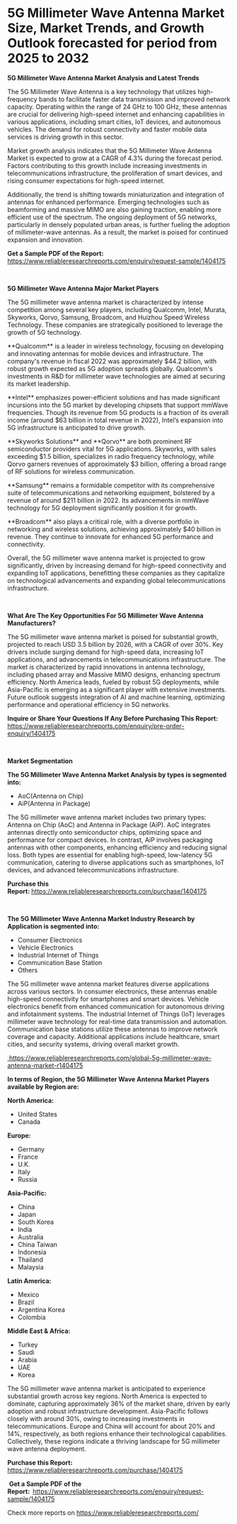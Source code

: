 <p><h1>5G Millimeter Wave Antenna Market Size, Market Trends, and Growth Outlook forecasted for period from 2025 to 2032</h1></p><p><strong>5G Millimeter Wave Antenna Market Analysis and Latest Trends</strong></p>
<p><p>The 5G Millimeter Wave Antenna is a key technology that utilizes high-frequency bands to facilitate faster data transmission and improved network capacity. Operating within the range of 24 GHz to 100 GHz, these antennas are crucial for delivering high-speed internet and enhancing capabilities in various applications, including smart cities, IoT devices, and autonomous vehicles. The demand for robust connectivity and faster mobile data services is driving growth in this sector.</p><p>Market growth analysis indicates that the 5G Millimeter Wave Antenna Market is expected to grow at a CAGR of 4.3% during the forecast period. Factors contributing to this growth include increasing investments in telecommunications infrastructure, the proliferation of smart devices, and rising consumer expectations for high-speed internet. </p><p>Additionally, the trend is shifting towards miniaturization and integration of antennas for enhanced performance. Emerging technologies such as beamforming and massive MIMO are also gaining traction, enabling more efficient use of the spectrum. The ongoing deployment of 5G networks, particularly in densely populated urban areas, is further fueling the adoption of millimeter-wave antennas. As a result, the market is poised for continued expansion and innovation.</p></p>
<p><strong>Get a Sample PDF of the Report:&nbsp;</strong> <a href="https://www.reliableresearchreports.com/enquiry/request-sample/1404175?utm_campaign=2216&utm_medium=2&utm_source=Github&utm_content=ia&utm_term=28032025&utm_id=5g-millimeter-wave-antenna">https://www.reliableresearchreports.com/enquiry/request-sample/1404175</a></p>
<p>&nbsp;</p>
<p><strong>5G Millimeter Wave Antenna Major Market Players</strong></p>
<p><p>The 5G millimeter wave antenna market is characterized by intense competition among several key players, including Qualcomm, Intel, Murata, Skyworks, Qorvo, Samsung, Broadcom, and Huizhou Speed Wireless Technology. These companies are strategically positioned to leverage the growth of 5G technology.</p><p>**Qualcomm** is a leader in wireless technology, focusing on developing and innovating antennas for mobile devices and infrastructure. The company's revenue in fiscal 2022 was approximately $44.2 billion, with robust growth expected as 5G adoption spreads globally. Qualcomm's investments in R&D for millimeter wave technologies are aimed at securing its market leadership.</p><p>**Intel** emphasizes power-efficient solutions and has made significant incursions into the 5G market by developing chipsets that support mmWave frequencies. Though its revenue from 5G products is a fraction of its overall income (around $63 billion in total revenue in 2022), Intel’s expansion into 5G infrastructure is anticipated to drive growth.</p><p>**Skyworks Solutions** and **Qorvo** are both prominent RF semiconductor providers vital for 5G applications. Skyworks, with sales exceeding $1.5 billion, specializes in radio frequency technology, while Qorvo garners revenues of approximately $3 billion, offering a broad range of RF solutions for wireless communication.</p><p>**Samsung** remains a formidable competitor with its comprehensive suite of telecommunications and networking equipment, bolstered by a revenue of around $211 billion in 2022. Its advancements in mmWave technology for 5G deployment significantly position it for growth.</p><p>**Broadcom** also plays a critical role, with a diverse portfolio in networking and wireless solutions, achieving approximately $40 billion in revenue. They continue to innovate for enhanced 5G performance and connectivity.</p><p>Overall, the 5G millimeter wave antenna market is projected to grow significantly, driven by increasing demand for high-speed connectivity and expanding IoT applications, benefitting these companies as they capitalize on technological advancements and expanding global telecommunications infrastructure.</p></p>
<p>&nbsp;</p>
<p><strong>What Are The Key Opportunities For 5G Millimeter Wave Antenna Manufacturers?</strong></p>
<p><p>The 5G millimeter wave antenna market is poised for substantial growth, projected to reach USD 3.5 billion by 2026, with a CAGR of over 30%. Key drivers include surging demand for high-speed data, increasing IoT applications, and advancements in telecommunications infrastructure. The market is characterized by rapid innovations in antenna technology, including phased array and Massive MIMO designs, enhancing spectrum efficiency. North America leads, fueled by robust 5G deployments, while Asia-Pacific is emerging as a significant player with extensive investments. Future outlook suggests integration of AI and machine learning, optimizing performance and operational efficiency in 5G networks.</p></p>
<p><strong>Inquire or Share Your Questions If Any Before Purchasing This Report:</strong> <a href="https://www.reliableresearchreports.com/enquiry/pre-order-enquiry/1404175?utm_campaign=2216&utm_medium=2&utm_source=Github&utm_content=ia&utm_term=28032025&utm_id=5g-millimeter-wave-antenna">https://www.reliableresearchreports.com/enquiry/pre-order-enquiry/1404175</a></p>
<p>&nbsp;</p>
<p><strong>Market Segmentation</strong></p>
<p><strong>The 5G Millimeter Wave Antenna Market Analysis by types is segmented into:</strong></p>
<p><ul><li>AoC(Antenna on Chip)</li><li>AiP(Antenna in Package)</li></ul></p>
<p><p>The 5G millimeter wave antenna market includes two primary types: Antenna on Chip (AoC) and Antenna in Package (AiP). AoC integrates antennas directly onto semiconductor chips, optimizing space and performance for compact devices. In contrast, AiP involves packaging antennas with other components, enhancing efficiency and reducing signal loss. Both types are essential for enabling high-speed, low-latency 5G communication, catering to diverse applications such as smartphones, IoT devices, and advanced telecommunications infrastructure.</p></p>
<p><strong>Purchase this Report:&nbsp;</strong><a href="https://www.reliableresearchreports.com/purchase/1404175?utm_campaign=2216&utm_medium=2&utm_source=Github&utm_content=ia&utm_term=28032025&utm_id=5g-millimeter-wave-antenna">https://www.reliableresearchreports.com/purchase/1404175</a></p>
<p>&nbsp;</p>
<p><strong>The 5G Millimeter Wave Antenna Market Industry Research by Application is segmented into:</strong></p>
<p><ul><li>Consumer Electronics</li><li>Vehicle Electronics</li><li>Industrial Internet of Things</li><li>Communication Base Station</li><li>Others</li></ul></p>
<p><p>The 5G millimeter wave antenna market features diverse applications across various sectors. In consumer electronics, these antennas enable high-speed connectivity for smartphones and smart devices. Vehicle electronics benefit from enhanced communication for autonomous driving and infotainment systems. The industrial Internet of Things (IoT) leverages millimeter wave technology for real-time data transmission and automation. Communication base stations utilize these antennas to improve network coverage and capacity. Additional applications include healthcare, smart cities, and security systems, driving overall market growth.</p></p>
<p><a href="https://www.reliableresearchreports.com/global-5g-millimeter-wave-antenna-market-r1404175?utm_campaign=2216&utm_medium=2&utm_source=Github&utm_content=ia&utm_term=28032025&utm_id=5g-millimeter-wave-antenna">&nbsp;https://www.reliableresearchreports.com/global-5g-millimeter-wave-antenna-market-r1404175</a></p>
<p><strong>In terms of Region, the 5G Millimeter Wave Antenna Market Players available by Region are:</strong></p>
<p>
    <p> <strong> North America: </strong>
        <ul>
            <li>United States</li>
            <li>Canada</li>
        </ul>
        </p> 
    <p> <strong> Europe: </strong>
        <ul>
            <li>Germany</li>
            <li>France</li>
            <li>U.K.</li>
            <li>Italy</li>
            <li>Russia</li>
        </ul>
        </p> 
    <p> <strong> Asia-Pacific: </strong>
        <ul>
            <li>China</li>
            <li>Japan</li>
            <li>South Korea</li>
            <li>India</li>
            <li>Australia</li>
            <li>China Taiwan</li>
            <li>Indonesia</li>
            <li>Thailand</li>
            <li>Malaysia</li>
        </ul>
        </p> 
    <p> <strong> Latin America: </strong>
        <ul>
            <li>Mexico</li>
            <li>Brazil</li>
            <li>Argentina Korea</li>
            <li>Colombia</li>
        </ul>
        </p> 
    <p> <strong> Middle East & Africa: </strong>
        <ul>
            <li>Turkey</li>
            <li>Saudi</li>
            <li>Arabia</li>
            <li>UAE</li>
            <li>Korea</li>
        </ul>
    </p>
    </p>
<p><p>The 5G millimeter wave antenna market is anticipated to experience substantial growth across key regions. North America is expected to dominate, capturing approximately 36% of the market share, driven by early adoption and robust infrastructure development. Asia-Pacific follows closely with around 30%, owing to increasing investments in telecommunications. Europe and China will account for about 20% and 14%, respectively, as both regions enhance their technological capabilities. Collectively, these regions indicate a thriving landscape for 5G millimeter wave antenna deployment.</p></p>
<p><strong>Purchase this Report: </strong><a href="https://www.reliableresearchreports.com/purchase/1404175?utm_campaign=2216&utm_medium=2&utm_source=Github&utm_content=ia&utm_term=28032025&utm_id=5g-millimeter-wave-antenna">https://www.reliableresearchreports.com/purchase/1404175</a></p>
<p>&nbsp;<strong>Get a Sample PDF of the Report:&nbsp;&nbsp;</strong><a href="https://www.reliableresearchreports.com/enquiry/request-sample/1404175?utm_campaign=2216&utm_medium=2&utm_source=Github&utm_content=ia&utm_term=28032025&utm_id=5g-millimeter-wave-antenna">https://www.reliableresearchreports.com/enquiry/request-sample/1404175</a></p>
<p><strong></strong></p>
<p>Check more reports on <a href="https://www.reliableresearchreports.com/?utm_campaign=2216&utm_medium=2&utm_source=Github&utm_content=ia&utm_term=28032025&utm_id=5g-millimeter-wave-antenna">https://www.reliableresearchreports.com/</a></p>